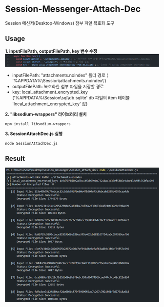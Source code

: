 # Session-Messenger-Attach-Dec
Session 메신저(Desktop-Windows) 첨부 파일 복호화 도구

## Usage
**1. inputFilePath, outputFilePath, key 변수 수정** 
![alt text](usage.png)
- inputFilePath: "attachments.noindex" 폴더 경로 ( '%APPDATA%\\Session\\attachments.noindex\\')
- outputFilePath: 복호화한 첨부 파일을 저장할 경로
- key: local_attachment_encrypted_key ('%APPDATA%\\Session\\sql\\db.sqlite' db 파일의 item 테이블 'local_attachment_encrypted_key' 값)

**2. "libsodium-wrappers" 라이브러리 설치**
```
npm install libsodium-wrappers
```

**3. SessionAttachDec.js 실행**
```
node SessionAttachDec.js
```


## Result
![alt text](result.png)
